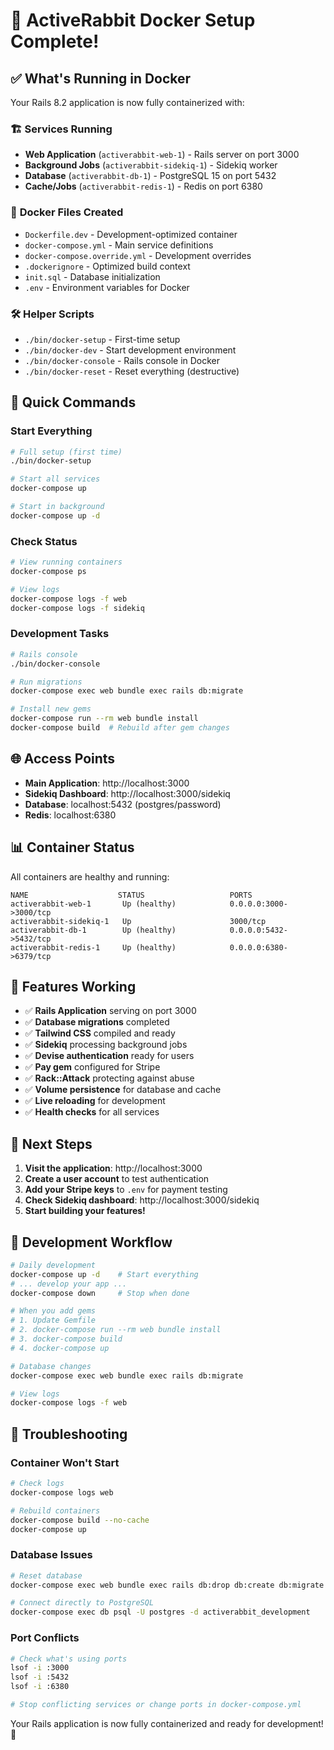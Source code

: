 # 🐳 ActiveRabbit Docker Setup Complete!

## ✅ **What's Running in Docker**

Your Rails 8.2 application is now fully containerized with:

### 🏗 **Services Running**
- **Web Application** (`activerabbit-web-1`) - Rails server on port 3000
- **Background Jobs** (`activerabbit-sidekiq-1`) - Sidekiq worker
- **Database** (`activerabbit-db-1`) - PostgreSQL 15 on port 5432
- **Cache/Jobs** (`activerabbit-redis-1`) - Redis on port 6380

### 📂 **Docker Files Created**
- `Dockerfile.dev` - Development-optimized container
- `docker-compose.yml` - Main service definitions
- `docker-compose.override.yml` - Development overrides
- `.dockerignore` - Optimized build context
- `init.sql` - Database initialization
- `.env` - Environment variables for Docker

### 🛠 **Helper Scripts**
- `./bin/docker-setup` - First-time setup
- `./bin/docker-dev` - Start development environment
- `./bin/docker-console` - Rails console in Docker
- `./bin/docker-reset` - Reset everything (destructive)

## 🚀 **Quick Commands**

### Start Everything
```bash
# Full setup (first time)
./bin/docker-setup

# Start all services
docker-compose up

# Start in background
docker-compose up -d
```

### Check Status
```bash
# View running containers
docker-compose ps

# View logs
docker-compose logs -f web
docker-compose logs -f sidekiq
```

### Development Tasks
```bash
# Rails console
./bin/docker-console

# Run migrations
docker-compose exec web bundle exec rails db:migrate

# Install new gems
docker-compose run --rm web bundle install
docker-compose build  # Rebuild after gem changes
```

## 🌐 **Access Points**

- **Main Application**: http://localhost:3000
- **Sidekiq Dashboard**: http://localhost:3000/sidekiq
- **Database**: localhost:5432 (postgres/password)
- **Redis**: localhost:6380

## 📊 **Container Status**

All containers are healthy and running:

```
NAME                    STATUS                   PORTS
activerabbit-web-1       Up (healthy)            0.0.0.0:3000->3000/tcp
activerabbit-sidekiq-1   Up                      3000/tcp
activerabbit-db-1        Up (healthy)            0.0.0.0:5432->5432/tcp
activerabbit-redis-1     Up (healthy)            0.0.0.0:6380->6379/tcp
```

## 🔧 **Features Working**

- ✅ **Rails Application** serving on port 3000
- ✅ **Database migrations** completed
- ✅ **Tailwind CSS** compiled and ready
- ✅ **Sidekiq** processing background jobs
- ✅ **Devise authentication** ready for users
- ✅ **Pay gem** configured for Stripe
- ✅ **Rack::Attack** protecting against abuse
- ✅ **Volume persistence** for database and cache
- ✅ **Live reloading** for development
- ✅ **Health checks** for all services

## 🎯 **Next Steps**

1. **Visit the application**: http://localhost:3000
2. **Create a user account** to test authentication
3. **Add your Stripe keys** to `.env` for payment testing
4. **Check Sidekiq dashboard**: http://localhost:3000/sidekiq
5. **Start building your features!**

## 🔄 **Development Workflow**

```bash
# Daily development
docker-compose up -d    # Start everything
# ... develop your app ...
docker-compose down     # Stop when done

# When you add gems
# 1. Update Gemfile
# 2. docker-compose run --rm web bundle install
# 3. docker-compose build
# 4. docker-compose up

# Database changes
docker-compose exec web bundle exec rails db:migrate

# View logs
docker-compose logs -f web
```

## 🚨 **Troubleshooting**

### Container Won't Start
```bash
# Check logs
docker-compose logs web

# Rebuild containers
docker-compose build --no-cache
docker-compose up
```

### Database Issues
```bash
# Reset database
docker-compose exec web bundle exec rails db:drop db:create db:migrate

# Connect directly to PostgreSQL
docker-compose exec db psql -U postgres -d activerabbit_development
```

### Port Conflicts
```bash
# Check what's using ports
lsof -i :3000
lsof -i :5432
lsof -i :6380

# Stop conflicting services or change ports in docker-compose.yml
```

Your Rails application is now fully containerized and ready for development! 🎉
